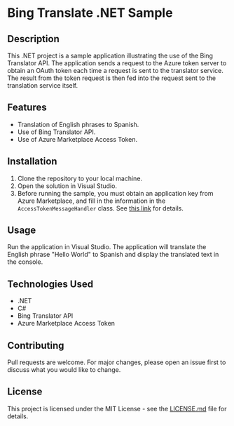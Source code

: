 # Bing Translate .NET Sample

## Description
This .NET project is a sample application illustrating the use of the Bing Translator API. The application sends a request to the Azure token server to obtain an OAuth token each time a request is sent to the translator service. The result from the token request is then fed into the request sent to the translation service itself.

## Features
- Translation of English phrases to Spanish.
- Use of Bing Translator API.
- Use of Azure Marketplace Access Token.

## Installation
1. Clone the repository to your local machine.
2. Open the solution in Visual Studio.
3. Before running the sample, you must obtain an application key from Azure Marketplace, and fill in the information in the `AccessTokenMessageHandler` class. See [this link](http://msdn.microsoft.com/en-us/library/hh454950.aspx) for details.

## Usage
Run the application in Visual Studio. The application will translate the English phrase "Hello World" to Spanish and display the translated text in the console.

## Technologies Used
- .NET
- C#
- Bing Translator API
- Azure Marketplace Access Token

## Contributing
Pull requests are welcome. For major changes, please open an issue first to discuss what you would like to change.

## License
This project is licensed under the MIT License - see the [LICENSE.md](LICENSE.md) file for details.